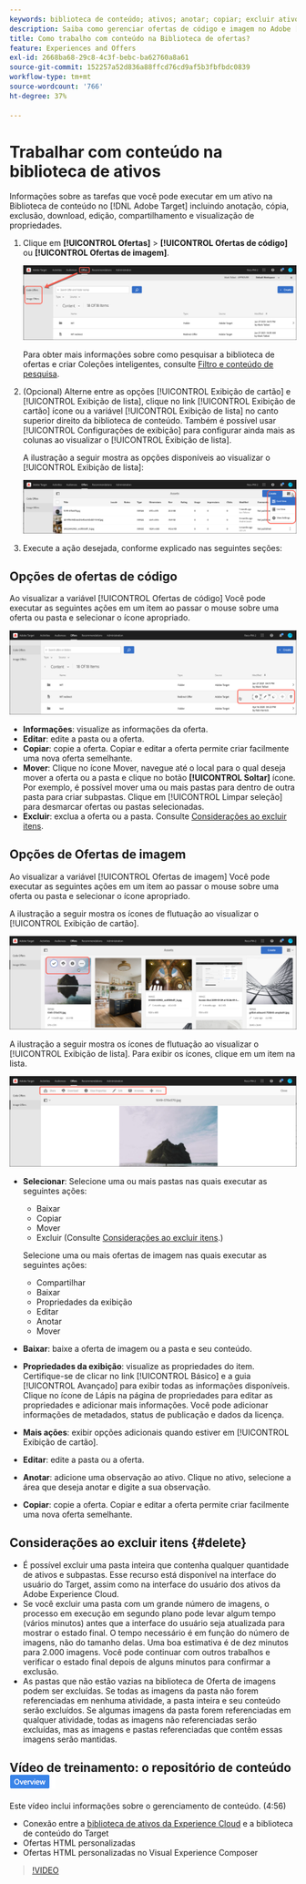 ```yaml
---
keywords: biblioteca de conteúdo; ativos; anotar; copiar; excluir ativo; baixar ativo; editar conteúdo; compartilhar cartão; exibir propriedades do conteúdo
description: Saiba como gerenciar ofertas de código e imagem no Adobe [!DNL Target] Biblioteca de ofertas. Saiba como visualizar os detalhes de uma oferta e como editar, copiar, mover ou excluir ofertas.
title: Como trabalho com conteúdo na Biblioteca de ofertas?
feature: Experiences and Offers
exl-id: 2668ba68-29c8-4c3f-bebc-ba62760a8a61
source-git-commit: 152257a52d836a88ffcd76cd9af5b3fbfbdc0839
workflow-type: tm+mt
source-wordcount: '766'
ht-degree: 37%

---
```


# Trabalhar com conteúdo na biblioteca de ativos

Informações sobre as tarefas que você pode executar em um ativo na Biblioteca de conteúdo no [!DNL Adobe Target] incluindo anotação, cópia, exclusão, download, edição, compartilhamento e visualização de propriedades.

1. Clique em **[!UICONTROL Ofertas]** > **[!UICONTROL Ofertas de código]** ou **[!UICONTROL Ofertas de imagem]**.

   ![Guias Ofertas de código e Ofertas de imagem](/help/main/c-experiences/c-manage-content/assets/offers-both.png)

   Para obter mais informações sobre como pesquisar a biblioteca de ofertas e criar Coleções inteligentes, consulte [Filtro e conteúdo de pesquisa](/help/main/c-experiences/c-manage-content/filter-and-search-content.md#concept_3B59B8F025BF4CEA82ECC5199D365276).

1. (Opcional) Alterne entre as opções [!UICONTROL Exibição de cartão] e [!UICONTROL Exibição de lista], clique no link [!UICONTROL Exibição de cartão] ícone ou a variável [!UICONTROL Exibição de lista] no canto superior direito da biblioteca de conteúdo. Também é possível usar [!UICONTROL Configurações de exibição] para configurar ainda mais as colunas ao visualizar o [!UICONTROL Exibição de lista].

   A ilustração a seguir mostra as opções disponíveis ao visualizar o [!UICONTROL Exibição de lista]:

   ![Opções de exibição de lista](/help/main/c-experiences/c-manage-content/assets/view-settings-options.png)

1. Execute a ação desejada, conforme explicado nas seguintes seções:

## Opções de ofertas de código

Ao visualizar a variável [!UICONTROL Ofertas de código] Você pode executar as seguintes ações em um item ao passar o mouse sobre uma oferta ou pasta e selecionar o ícone apropriado.

![Focalizar ícones na guia Ofertas de código](/help/main/c-experiences/c-manage-content/assets/code-offers-hover-icons.png)

* **Informações**: visualize as informações da oferta.
* **Editar**: edite a pasta ou a oferta.
* **Copiar**: copie a oferta. Copiar e editar a oferta permite criar facilmente uma nova oferta semelhante.
* **Mover**: Clique no ícone Mover, navegue até o local para o qual deseja mover a oferta ou a pasta e clique no botão **[!UICONTROL Soltar]** ícone. Por exemplo, é possível mover uma ou mais pastas para dentro de outra pasta para criar subpastas. Clique em [!UICONTROL Limpar seleção] para desmarcar ofertas ou pastas selecionadas.
* **Excluir**: exclua a oferta ou a pasta. Consulte [Considerações ao excluir itens](#delete).

## Opções de Ofertas de imagem

Ao visualizar a variável [!UICONTROL Ofertas de imagem] Você pode executar as seguintes ações em um item ao passar o mouse sobre uma oferta ou pasta e selecionar o ícone apropriado.

A ilustração a seguir mostra os ícones de flutuação ao visualizar o [!UICONTROL Exibição de cartão].

![Passe o mouse sobre os ícones na guia Ofertas de imagem na Exibição de cartão](/help/main/c-experiences/c-manage-content/assets/image-offers-hover-icons.png)

A ilustração a seguir mostra os ícones de flutuação ao visualizar o [!UICONTROL Exibição de lista]. Para exibir os ícones, clique em um item na lista.

![Passe o mouse sobre os ícones na guia Ofertas de imagem na Exibição em lista](/help/main/c-experiences/c-manage-content/assets/list-view-hover.png)

* **Selecionar**: Selecione uma ou mais pastas nas quais executar as seguintes ações:

   * Baixar
   * Copiar
   * Mover
   * Excluir (Consulte [Considerações ao excluir itens](#delete).)

   Selecione uma ou mais ofertas de imagem nas quais executar as seguintes ações:

   * Compartilhar
   * Baixar
   * Propriedades da exibição
   * Editar
   * Anotar
   * Mover 


* **Baixar**: baixe a oferta de imagem ou a pasta e seu conteúdo.
* **Propriedades da exibição**: visualize as propriedades do item. Certifique-se de clicar no link [!UICONTROL Básico] e a guia [!UICONTROL Avançado] para exibir todas as informações disponíveis. Clique no ícone de Lápis na página de propriedades para editar as propriedades e adicionar mais informações. Você pode adicionar informações de metadados, status de publicação e dados da licença.
* **Mais ações**: exibir opções adicionais quando estiver em [!UICONTROL Exibição de cartão].
* **Editar**: edite a pasta ou a oferta.
* **Anotar**: adicione uma observação ao ativo. Clique no ativo, selecione a área que deseja anotar e digite a sua observação.
* **Copiar**: copie a oferta. Copiar e editar a oferta permite criar facilmente uma nova oferta semelhante.

## Considerações ao excluir itens {#delete}

* É possível excluir uma pasta inteira que contenha qualquer quantidade de ativos e subpastas. Esse recurso está disponível na interface do usuário do Target, assim como na interface do usuário dos ativos da Adobe Experience Cloud.
* Se você excluir uma pasta com um grande número de imagens, o processo em execução em segundo plano pode levar algum tempo (vários minutos) antes que a interface do usuário seja atualizada para mostrar o estado final. O tempo necessário é em função do número de imagens, não do tamanho delas. Uma boa estimativa é de dez minutos para 2.000 imagens. Você pode continuar com outros trabalhos e verificar o estado final depois de alguns minutos para confirmar a exclusão.
* As pastas que não estão vazias na biblioteca de Oferta de imagens podem ser excluídas. Se todas as imagens da pasta não forem referenciadas em nenhuma atividade, a pasta inteira e seu conteúdo serão excluídos. Se algumas imagens da pasta forem referenciadas em qualquer atividade, todas as imagens não referenciadas serão excluídas, mas as imagens e pastas referenciadas que contêm essas imagens serão mantidas.

## Vídeo de treinamento: o repositório de conteúdo ![Selo de visão geral](/help/main/assets/overview.png)

Este vídeo inclui informações sobre o gerenciamento de conteúdo. (4:56)

* Conexão entre a [biblioteca de ativos da Experience Cloud](https://experienceleague.adobe.com/docs/core-services/interface/assets/creative-cloud.html) e a biblioteca de conteúdo do Target
* Ofertas HTML personalizadas
* Ofertas HTML personalizadas no Visual Experience Composer

>[!VIDEO](https://video.tv.adobe.com/v/17387)
